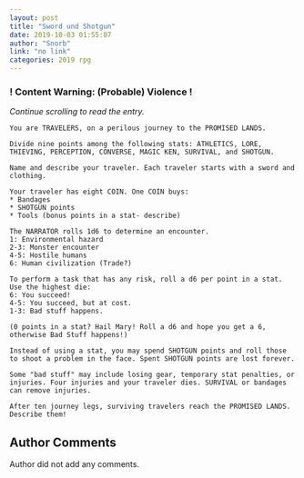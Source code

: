 ```yaml
---
layout: post
title: "Sword und Shotgun"
date: 2019-10-03 01:55:07
author: "Snorb"
link: "no link"
categories: 2019 rpg
---
```

<div id="warning"><div id="content"><h3><strong>! Content Warning: (Probable) Violence !</strong></h3><i>Continue scrolling to read the entry.</i></div></div>
 
```
You are TRAVELERS, on a perilous journey to the PROMISED LANDS.

Divide nine points among the following stats: ATHLETICS, LORE, THIEVING, PERCEPTION, CONVERSE, MAGIC KEN, SURVIVAL, and SHOTGUN.

Name and describe your traveler. Each traveler starts with a sword and clothing.

Your traveler has eight COIN. One COIN buys:
* Bandages
* SHOTGUN points
* Tools (bonus points in a stat- describe)

The NARRATOR rolls 1d6 to determine an encounter.
1: Environmental hazard
2-3: Monster encounter
4-5: Hostile humans
6: Human civilization (Trade?)

To perform a task that has any risk, roll a d6 per point in a stat. Use the highest die:
6: You succeed!
4-5: You succeed, but at cost.
1-3: Bad stuff happens.

(0 points in a stat? Hail Mary! Roll a d6 and hope you get a 6, otherwise Bad Stuff happens!)

Instead of using a stat, you may spend SHOTGUN points and roll those to shoot a problem in the face. Spent SHOTGUN points are lost forever.

Some "bad stuff" may include losing gear, temporary stat penalties, or injuries. Four injuries and your traveler dies. SURVIVAL or bandages can remove injuries.

After ten journey legs, surviving travelers reach the PROMISED LANDS. Describe them!
```
## Author Comments
Author did not add any comments.
